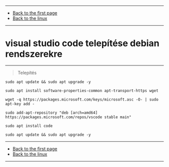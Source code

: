 
---

- [Back to the first page](../../../README.md)
- [Back to the linux](../linux.md)

---

# visual studio code telepítése debian rendszerekre

---

> Telepítés

```shell
sudo apt update && sudo apt upgrade -y
```

```shell
sudo apt install software-properties-common apt-transport-https wget
```

```shell
wget -q https://packages.microsoft.com/keys/microsoft.asc -O- | sudo apt-key add -
```

```shell
sudo add-apt-repository "deb [arch=amd64] https://packages.microsoft.com/repos/vscode stable main"
```

```shell
sudo apt install code
```

```shell
sudo apt update && sudo apt upgrade -y
```

---

- [Back to the first page](../../../README.md)
- [Back to the linux](../linux.md)

---